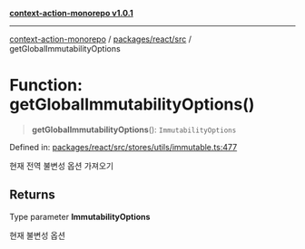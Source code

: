[**context-action-monorepo v1.0.1**](../../../../README.md)

***

[context-action-monorepo](../../../../README.md) / [packages/react/src](../README.md) / getGlobalImmutabilityOptions

# Function: getGlobalImmutabilityOptions()

> **getGlobalImmutabilityOptions**(): `ImmutabilityOptions`

Defined in: [packages/react/src/stores/utils/immutable.ts:477](https://github.com/mineclover/context-action/blob/cd08d4e3b87a65a1296f2b120f18fcabd78f2914/packages/react/src/stores/utils/immutable.ts#L477)

현재 전역 불변성 옵션 가져오기

## Returns

Type parameter **ImmutabilityOptions**

현재 불변성 옵션
